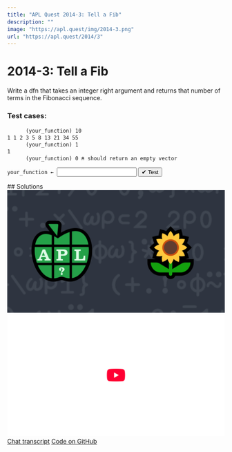 ```yaml
---
title: "APL Quest 2014-3: Tell a Fib"
description: ""
image: "https://apl.quest/img/2014-3.png"
url: "https://apl.quest/2014/3"
---
```


# <span class=s>2014-</span>3: Tell a Fib

Write a dfn that takes an integer right argument and returns that number of terms in the Fibonacci
sequence.

### Test cases:

```APL
      (your_function) 10
1 1 2 3 5 8 13 21 34 55
      (your_function) 1
1
      (your_function) 0 ⍝ should return an empty vector
```
<div class="pdiv">
  <code onclick="p_Input.focus()">your_function ← </code><input id="p_Input" autocomplete="off" spellcheck="false" oninput="this.parentElement.querySelector`button`.disabled=false;localStorage.setItem(window.location.pathname,this.value)" onkeypress="subm(event)">
  <button onclick="alert$.next`Testing…`;submitSolution`p`" class="md-button md-button--primary">&#x2714; Test</button>
</div>
<blockquote id="p_Output"></blockquote>
## Solutions
<div onclick="play(this)" title="Video on YouTube" class="yt">
<img alt="Video Thumbnail" src="../../img/2014-3.png">
<img alt="YouTube" src="../../img/yt-big.png">
</div>
<a href="https://chat.stackexchange.com/transcript/52405?m=61008731#61008731" target="_blank" class="md-button md-button--primary">Chat transcript</a>
<a href="https://github.com/abrudz/apl_quest/blob/main/2014/2.apl" target="_blank" class="md-button md-button--primary right">Code on GitHub</a>

<script>
    testCases={"a":["10","1","2","3","4","5","?10","20","35"],"b":["0","?25","10+?10","2×?10","2×?10+1"],"f":"{{{⍵[1]≤2:⍵[3] ⋄ (∇ (⍵[1]-1),⍵[3],⍵[2]+⍵[3])}⍵,1 1}¨⍳⍵}"}
    p_Input.value=localStorage.getItem(window.location.pathname)
    play=e=>e.outerHTML=`<iframe src="https://www.youtube.com/embed/7J4hJmgWlJo?list=PLYKQVqyrAEj9wDIUyLDGtDAFTKY38BUMN&autoplay=1" title="<span class=s>2014-</span>3: Tell a Fib (APL Quest 2014-3)" frameborder="0" allow="accelerometer; autoplay; clipboard-write; encrypted-media; gyroscope; picture-in-picture; web-share" referrerpolicy="strict-origin-when-cross-origin" allowfullscreen></iframe>`
</script>
